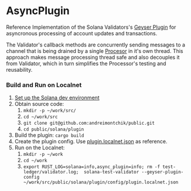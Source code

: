 # AsyncPlugin
Reference Implementation of the Solana Validators's [Geyser Plugin](https://github.com/anza-xyz/agave/tree/master/geyser-plugin-interface) for asyncronous processing of account updates and transactions.

The Validator's callback methods are concurrently sending messages to a channel that is being drained by a single [Procesor](src/processor.rs) in it's own thread. This approach makes message processing thread safe and also decouples it from Validator, which in turn simplifies the Processor's testing and reusability.

### Build and Run on Localnet
1. [Set up the Solana dev environment](https://solana.com/developers/guides/getstarted/setup-local-development)
1. Obtain source code:
   1. `mkdir -p ~/work/src/`
   1. `cd ~/work/src`
   1. `git clone git@github.com:andreimontchik/public.git`
   1. `cd public/solana/plugin`
1. Build the plugin: `cargo build`
1. Create the plugin config. Use [plugin.localnet.json](config/plugin.localnet.json) as reference. 
1. Run on the Localnet:
   1. `mkdir -p ~/work`
   1. `cd ~/work`
   1. `export RUST_LOG=solana=info,async_plugin=info; rm -f test-ledger/validator.log;  solana-test-validator --geyser-plugin-config ~/work/src/public/solana/plugin/config/plugin.localnet.json`
